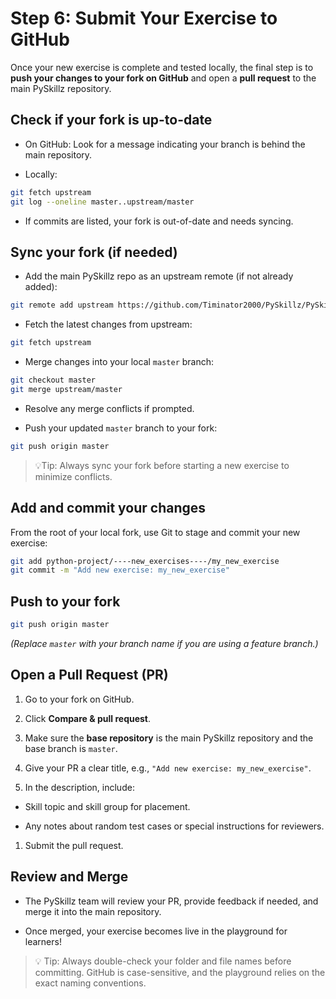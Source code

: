 # Step 6: Submit Your Exercise to GitHub

Once your new exercise is complete and tested locally, the final step is to __push your changes to your fork on GitHub__ and open a __pull request__ to the main PySkillz repository.

## Check if your fork is up-to-date

* On GitHub: Look for a message indicating your branch is behind the main repository.

* Locally:

```bash
git fetch upstream
git log --oneline master..upstream/master
```

* If commits are listed, your fork is out-of-date and needs syncing.

## Sync your fork (if needed)

* Add the main PySkillz repo as an upstream remote (if not already added):

```bash
git remote add upstream https://github.com/Timinator2000/PySkillz/PySkillz.git
```

* Fetch the latest changes from upstream:

```bash
git fetch upstream
```

* Merge changes into your local `master` branch:

```bash
git checkout master
git merge upstream/master
```

* Resolve any merge conflicts if prompted.

* Push your updated `master` branch to your fork:

```bash
git push origin master
```

>💡Tip: Always sync your fork before starting a new exercise to minimize conflicts.

## Add and commit your changes

From the root of your local fork, use Git to stage and commit your new exercise:

```bash
git add python-project/----new_exercises----/my_new_exercise
git commit -m "Add new exercise: my_new_exercise"
```

## Push to your fork

```bash
git push origin master
```

_(Replace `master` with your branch name if you are using a feature branch.)_

## Open a Pull Request (PR)

1. Go to your fork on GitHub.

1. Click __Compare & pull request__.

1. Make sure the __base repository__ is the main PySkillz repository and the base branch is `master`.

1. Give your PR a clear title, e.g., `"Add new exercise: my_new_exercise"`.

1. In the description, include:

  * Skill topic and skill group for placement.

  * Any notes about random test cases or special instructions for reviewers.

1. Submit the pull request.

## Review and Merge

* The PySkillz team will review your PR, provide feedback if needed, and merge it into the main repository.

* Once merged, your exercise becomes live in the playground for learners!

>💡 Tip: Always double-check your folder and file names before committing. GitHub is case-sensitive, and the playground relies on the exact naming conventions.